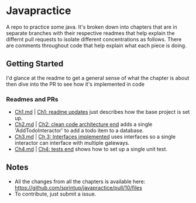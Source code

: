 # Javapractice

A repo to practice some java.
It's broken down into chapters that are in separate branches with their respective readmes that help explain the differnt pull requests to isolate different concentrations as follows. 
There are comments throughout code that help explain what each piece is doing.

## Getting Started
I'd glance at the readme to get a general sense of what the chapter is about then dive into the PR to see how it's implemented in code

### Readmes and PRs 
- [Ch1.md](https://github.com/sprintup/javapractice/blob/ch1-springboot-setup/Ch1.md) | [Ch1: readme updates](https://github.com/sprintup/javapractice/pull/2/files) just describes how the base project is set up.
- [Ch2.md](https://github.com/sprintup/javapractice/blob/ch2-clean-code-architecture-end/Ch2.md) | [Ch2: clean code architecture end](https://github.com/sprintup/javapractice/pull/6/files) adds a single 'AddTodoInteractor' to add a todo item to a database.
- [Ch3.md](https://github.com/sprintup/javapractice/blob/ch3-interfaces-end/Ch3.md) | [Ch 3: Interfaces implemented](https://github.com/sprintup/javapractice/pull/8/files) uses interfaces so a single interactor can interface with multiple gateways.
- [Ch4.md](https://github.com/sprintup/javapractice/blob/ch4-tests-end/Ch4.md) | [Ch4: tests end](https://github.com/sprintup/javapractice/pull/9/files) shows how to set up a single unit test.

## Notes
- All the changes from all the chapters is available here: https://github.com/sprintup/javapractice/pull/10/files
- To contribute, just submit a issue. 

